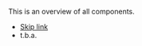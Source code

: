 This is an overview of all components.
- [Skip link](https://alverdae.github.io/accsus-components/components/skip_link)
- t.b.a.